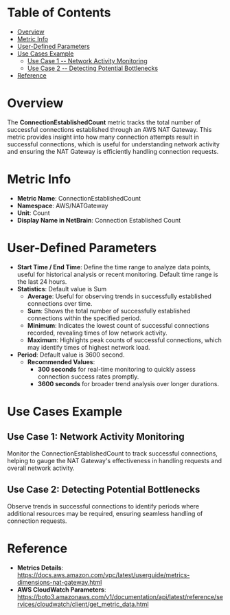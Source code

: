 # Table of Contents
- [Overview](#overview)
- [Metric Info](#metric-info)
- [User-Defined Parameters](#user-defined-parameters)
- [Use Cases Example](#example)
    - [Use Case 1 -- Network Activity Monitoring](#example-1) 
    - [Use Case 2 -- Detecting Potential Bottlenecks](#example-2)
- [Reference](#reference)

# Overview <a name="overview"></a>
The <b>ConnectionEstablishedCount</b> metric tracks the total number of successful connections established through an AWS NAT Gateway. This metric provides insight into how many connection attempts result in successful connections, which is useful for understanding network activity and ensuring the NAT Gateway is efficiently handling connection requests.


# Metric Info <a name="metric-info"></a>
* <b>Metric Name</b>: ConnectionEstablishedCount
* <b>Namespace</b>: AWS/NATGateway
* <b>Unit</b>: Count
* <b>Display Name in NetBrain</b>: Connection Established Count

# User-Defined Parameters <a name="user-defined-parameters"></a>
* <b>Start Time / End Time</b>: Define the time range to analyze data points, useful for historical analysis or recent monitoring. Default time range is the last 24 hours.
* <b>Statistics</b>: Default value is Sum
  * <b>Average</b>: Useful for observing trends in successfully established connections over time.
  * <b>Sum</b>: Shows the total number of successfully established connections within the specified period.
  * <b>Minimum</b>: Indicates the lowest count of successful connections recorded, revealing times of low network activity.
  * <b>Maximum</b>: Highlights peak counts of successful connections, which may identify times of highest network load.
* <b>Period</b>: Default value is 3600 second.
  * <b>Recommended Values</b>:
    * <b>300 seconds</b> for real-time monitoring to quickly assess connection success rates promptly.
    * <b>3600 seconds</b> for broader trend analysis over longer durations.

# Use Cases Example <a name="example"></a>
## Use Case 1: Network Activity Monitoring <a name="example-1"></a>
Monitor the ConnectionEstablishedCount to track successful connections, helping to gauge the NAT Gateway's effectiveness in handling requests and overall network activity.

## Use Case 2: Detecting Potential Bottlenecks <a name="example-2"></a>
Observe trends in successful connections to identify periods where additional resources may be required, ensuring seamless handling of connection requests.


# Reference <a name="reference"></a>
* <b>Metrics Details</b>: https://docs.aws.amazon.com/vpc/latest/userguide/metrics-dimensions-nat-gateway.html
* <b>AWS CloudWatch Parameters</b>: https://boto3.amazonaws.com/v1/documentation/api/latest/reference/services/cloudwatch/client/get_metric_data.html